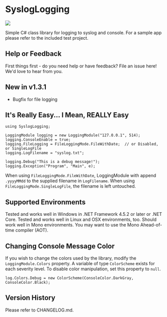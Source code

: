 # SyslogLogging

[![][nuget-img]][nuget]

[nuget]:     https://www.nuget.org/packages/SyslogLogging/
[nuget-img]: https://badge.fury.io/nu/Object.svg

Simple C# class library for logging to syslog and console.  For a sample app please refer to the included test project.

## Help or Feedback

First things first - do you need help or have feedback?  File an issue here!  We'd love to hear from you.

## New in v1.3.1

- Bugfix for file logging

## It's Really Easy...  I Mean, REALLY Easy

```
using SyslogLogging;

LoggingModule logging = new LoggingModule("127.0.0.1", 514);
logging.ConsoleEnable = true;
logging.FileLogging = FileLoggingMode.FileWithDate;  // or Disabled, or SingleLogFile
logging.LogFilename = "syslog.txt";

logging.Debug("This is a debug message!");
logging.Exception("Program", "Main", e);
```

When using ```FileLoggingMode.FileWithDate```, LoggingModule with append ```.yyyyMMdd``` to the supplied filename in ```LogFilename```.  When using ```FileLoggingMode.SingleLogFile```, the filename is left untouched.

## Supported Environments

Tested and works well in Windows in .NET Framework 4.5.2 or later or .NET Core.  Tested and works well in Linux and OSX environments, too.  Should work well in Mono environments.  You may want to use the Mono Ahead-of-time compiler (AOT).

## Changing Console Message Color

If you wish to change the colors used by the library, modify the ```LoggingModule.Colors``` property.  A variable of type ```ColorScheme``` exists for each severity level.  To disable color manipulation, set this property to ```null```.

```
log.Colors.Debug = new ColorScheme(ConsoleColor.DarkGray, ConsoleColor.Black);
```

## Version History

Please refer to CHANGELOG.md.

